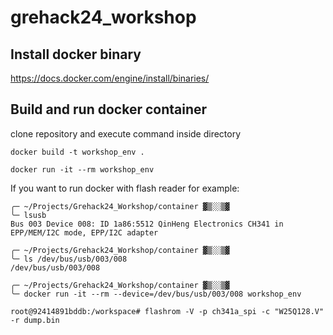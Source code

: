 # grehack24_workshop

## Install docker binary

https://docs.docker.com/engine/install/binaries/

## Build and run docker container

clone repository and execute command inside directory

`docker build -t workshop_env .`

`docker run -it --rm workshop_env`

If you want to run docker with flash reader for example:

```
╭─ ~/Projects/Grehack24_Workshop/container ▓▒░░▒▓ 
╰─ lsusb                  
Bus 003 Device 008: ID 1a86:5512 QinHeng Electronics CH341 in EPP/MEM/I2C mode, EPP/I2C adapter

╭─ ~/Projects/Grehack24_Workshop/container ▓▒░░▒▓ 
╰─ ls /dev/bus/usb/003/008 
/dev/bus/usb/003/008

╭─ ~/Projects/Grehack24_Workshop/container ▓▒░░▒▓ 
╰─ docker run -it --rm --device=/dev/bus/usb/003/008 workshop_env

root@92414891bddb:/workspace# flashrom -V -p ch341a_spi -c "W25Q128.V" -r dump.bin
```
